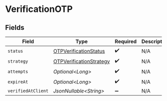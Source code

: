 # VerificationOTP


## Fields

| Field                                                                         | Type                                                                          | Required                                                                      | Description                                                                   |
| ----------------------------------------------------------------------------- | ----------------------------------------------------------------------------- | ----------------------------------------------------------------------------- | ----------------------------------------------------------------------------- |
| `status`                                                                      | [OTPVerificationStatus](../../models/components/OTPVerificationStatus.md)     | :heavy_check_mark:                                                            | N/A                                                                           |
| `strategy`                                                                    | [OTPVerificationStrategy](../../models/components/OTPVerificationStrategy.md) | :heavy_check_mark:                                                            | N/A                                                                           |
| `attempts`                                                                    | *Optional\<Long>*                                                             | :heavy_check_mark:                                                            | N/A                                                                           |
| `expireAt`                                                                    | *Optional\<Long>*                                                             | :heavy_check_mark:                                                            | N/A                                                                           |
| `verifiedAtClient`                                                            | *JsonNullable\<String>*                                                       | :heavy_minus_sign:                                                            | N/A                                                                           |